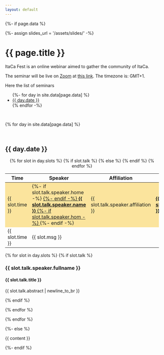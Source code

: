 ```yaml
---
layout: default 
---
```


{%- if page.data %} 

{%- assign slides_url = '/assets/slides/' -%} 

<h1> {{ page.title }} </h1> 

<p> ItaCa Fest is an online webinar aimed to gather the community of ItaCa.</p> 

<p> The seminar will be live on <a href="https://zoom.us" target="_blank">Zoom</a> at
<a href="{{ page.zoom  | escape_url }}">this link</a>. The timezone is: GMT+1.
</p> 

<p> Here the list of seminars 
  <ul>
  {%- for day in site.data[page.data] %}
    <li> <a href="#{{ day.id }}"> {{ day.date }} </a> </li> 
  {% endfor -%}
  </ul>
</p>

<br> 

{% for day in site.data[page.data] %} 

<br> 

<div id="{{ day.id }}"></div> 
<h2> {{ day.date }} </h2> 

<a name="fest4"></a>
<center>
<table>
  <thead>
    <tr>
      <th>Time</th>
      <th>Speaker</th>
      <th>Affiliation</th>
      <th>Talk</th>
      <th>Material</th>
    </tr>
  </thead>
  <tbody>
{% for slot in day.slots %}
  {% if slot.talk %} 
    <tr style="background-color:#fbe49d	">
      <td>{{ slot.time }}</td>
      <td>
        {%- if slot.talk.speaker.home -%} <a href="{{ slot.talk.speaker.home | escape_url }}" target="_blank"> {%- endif -%}
          <strong> {{ slot.talk.speaker.name }} </strong>
        {%- if slot.talk.speaker.hom -%} </a> {%- endif -%}
      </td>
      <td> {{ slot.talk.speaker.affiliation }} </td>
      <td> <a href="#{{ slot.talk.id }}"> <b>{{ slot.talk.title }} </b> </a> </td>
      <td>
        {%- if slot.talk.slides -%} <a href="{{ slot.talk.slides | prepend: slides_url | relative_url  }}">▤</a> {%- endif -%} 
        {%- if slot.talk.youtube -%} <a href="{{ slot.talk.youtube | escape_url }}" target="_blank">▶</a> {%- endif -%} 
      </td>
    </tr>
  {% else %} 
    <tr>
      <td>{{ slot.time }}</td>
      <td colspan="4">{{ slot.msg }}</td>
    </tr>
  {% endif %}
{% endfor %} 
  </tbody>
</table>
</center>

{% for slot in day.slots %} 
  {% if slot.talk %} 
<div id="{{ slot.talk.id }}"></div>
<h3> {{ slot.talk.speaker.fullname }} </h3> 
<h4> {{ slot.talk.title }} </h4> 

<p> {{ slot.talk.abstract | newline_to_br }} </p> 
{% endif %} 

{% endfor %} 

{% endfor %} 

{%- else %}

{{ content }}

{%- endif %} 




